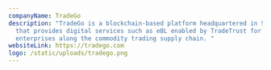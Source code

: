 ```yaml
---
companyName: TradeGo
description: "TradeGo is a blockchain-based platform headquartered in Singapore,
  that provides digital services such as eBL enabled by TradeTrust for
  enterprises along the commodity trading supply chain. "
websiteLink: https://tradego.com
logo: /static/uploads/tradego.png
---
```

